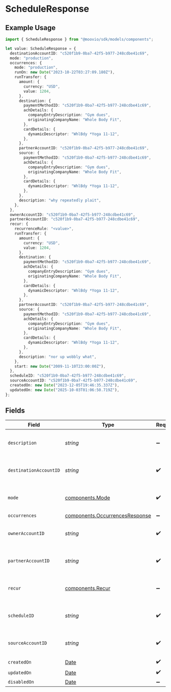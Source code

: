 # ScheduleResponse

## Example Usage

```typescript
import { ScheduleResponse } from "@moovio/sdk/models/components";

let value: ScheduleResponse = {
  destinationAccountID: "c520f1b9-0ba7-42f5-b977-248cdbe41c69",
  mode: "production",
  occurrences: {
    mode: "production",
    runOn: new Date("2023-10-22T03:27:09.180Z"),
    runTransfer: {
      amount: {
        currency: "USD",
        value: 1204,
      },
      destination: {
        paymentMethodID: "c520f1b9-0ba7-42f5-b977-248cdbe41c69",
        achDetails: {
          companyEntryDescription: "Gym dues",
          originatingCompanyName: "Whole Body Fit",
        },
        cardDetails: {
          dynamicDescriptor: "WhlBdy *Yoga 11-12",
        },
      },
      partnerAccountID: "c520f1b9-0ba7-42f5-b977-248cdbe41c69",
      source: {
        paymentMethodID: "c520f1b9-0ba7-42f5-b977-248cdbe41c69",
        achDetails: {
          companyEntryDescription: "Gym dues",
          originatingCompanyName: "Whole Body Fit",
        },
        cardDetails: {
          dynamicDescriptor: "WhlBdy *Yoga 11-12",
        },
      },
      description: "why repeatedly plait",
    },
  },
  ownerAccountID: "c520f1b9-0ba7-42f5-b977-248cdbe41c69",
  partnerAccountID: "c520f1b9-0ba7-42f5-b977-248cdbe41c69",
  recur: {
    recurrenceRule: "<value>",
    runTransfer: {
      amount: {
        currency: "USD",
        value: 1204,
      },
      destination: {
        paymentMethodID: "c520f1b9-0ba7-42f5-b977-248cdbe41c69",
        achDetails: {
          companyEntryDescription: "Gym dues",
          originatingCompanyName: "Whole Body Fit",
        },
        cardDetails: {
          dynamicDescriptor: "WhlBdy *Yoga 11-12",
        },
      },
      partnerAccountID: "c520f1b9-0ba7-42f5-b977-248cdbe41c69",
      source: {
        paymentMethodID: "c520f1b9-0ba7-42f5-b977-248cdbe41c69",
        achDetails: {
          companyEntryDescription: "Gym dues",
          originatingCompanyName: "Whole Body Fit",
        },
        cardDetails: {
          dynamicDescriptor: "WhlBdy *Yoga 11-12",
        },
      },
      description: "nor up wobbly what",
    },
    start: new Date("2009-11-10T23:00:00Z"),
  },
  scheduleID: "c520f1b9-0ba7-42f5-b977-248cdbe41c69",
  sourceAccountID: "c520f1b9-0ba7-42f5-b977-248cdbe41c69",
  createdOn: new Date("2023-12-05T19:46:35.337Z"),
  updatedOn: new Date("2025-10-03T01:06:50.719Z"),
};
```

## Fields

| Field                                                                                         | Type                                                                                          | Required                                                                                      | Description                                                                                   | Example                                                                                       |
| --------------------------------------------------------------------------------------------- | --------------------------------------------------------------------------------------------- | --------------------------------------------------------------------------------------------- | --------------------------------------------------------------------------------------------- | --------------------------------------------------------------------------------------------- |
| `description`                                                                                 | *string*                                                                                      | :heavy_minus_sign:                                                                            | Simple description to place on the transfer.                                                  |                                                                                               |
| `destinationAccountID`                                                                        | *string*                                                                                      | :heavy_check_mark:                                                                            | N/A                                                                                           | c520f1b9-0ba7-42f5-b977-248cdbe41c69                                                          |
| `mode`                                                                                        | [components.Mode](../../models/components/mode.md)                                            | :heavy_check_mark:                                                                            | The operating mode for an account.                                                            | production                                                                                    |
| `occurrences`                                                                                 | [components.OccurrencesResponse](../../models/components/occurrencesresponse.md)              | :heavy_minus_sign:                                                                            | N/A                                                                                           |                                                                                               |
| `ownerAccountID`                                                                              | *string*                                                                                      | :heavy_check_mark:                                                                            | N/A                                                                                           | c520f1b9-0ba7-42f5-b977-248cdbe41c69                                                          |
| `partnerAccountID`                                                                            | *string*                                                                                      | :heavy_check_mark:                                                                            | N/A                                                                                           | c520f1b9-0ba7-42f5-b977-248cdbe41c69                                                          |
| `recur`                                                                                       | [components.Recur](../../models/components/recur.md)                                          | :heavy_minus_sign:                                                                            | Defines configuration for recurring transfers.                                                |                                                                                               |
| `scheduleID`                                                                                  | *string*                                                                                      | :heavy_check_mark:                                                                            | N/A                                                                                           | c520f1b9-0ba7-42f5-b977-248cdbe41c69                                                          |
| `sourceAccountID`                                                                             | *string*                                                                                      | :heavy_check_mark:                                                                            | N/A                                                                                           | c520f1b9-0ba7-42f5-b977-248cdbe41c69                                                          |
| `createdOn`                                                                                   | [Date](https://developer.mozilla.org/en-US/docs/Web/JavaScript/Reference/Global_Objects/Date) | :heavy_check_mark:                                                                            | N/A                                                                                           |                                                                                               |
| `updatedOn`                                                                                   | [Date](https://developer.mozilla.org/en-US/docs/Web/JavaScript/Reference/Global_Objects/Date) | :heavy_check_mark:                                                                            | N/A                                                                                           |                                                                                               |
| `disabledOn`                                                                                  | [Date](https://developer.mozilla.org/en-US/docs/Web/JavaScript/Reference/Global_Objects/Date) | :heavy_minus_sign:                                                                            | N/A                                                                                           |                                                                                               |